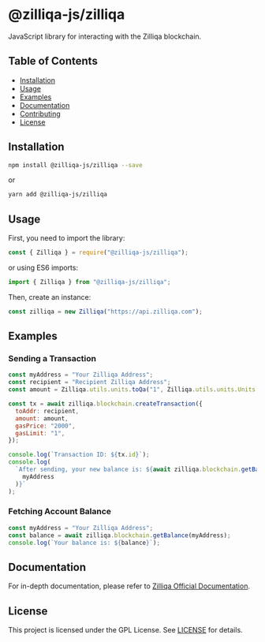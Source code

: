 # @zilliqa-js/zilliqa

JavaScript library for interacting with the Zilliqa blockchain.

## Table of Contents

- [Installation](#installation)
- [Usage](#usage)
- [Examples](#examples)
- [Documentation](#documentation)
- [Contributing](#contributing)
- [License](#license)

## Installation

```bash
npm install @zilliqa-js/zilliqa --save
```

or

```bash
yarn add @zilliqa-js/zilliqa
```

## Usage

First, you need to import the library:

```javascript
const { Zilliqa } = require("@zilliqa-js/zilliqa");
```

or using ES6 imports:

```javascript
import { Zilliqa } from "@zilliqa-js/zilliqa";
```

Then, create an instance:

```javascript
const zilliqa = new Zilliqa("https://api.zilliqa.com");
```

## Examples

### Sending a Transaction

```javascript
const myAddress = "Your Zilliqa Address";
const recipient = "Recipient Zilliqa Address";
const amount = Zilliqa.utils.units.toQa("1", Zilliqa.utils.units.Units.Zil);

const tx = await zilliqa.blockchain.createTransaction({
  toAddr: recipient,
  amount: amount,
  gasPrice: "2000",
  gasLimit: "1",
});

console.log(`Transaction ID: ${tx.id}`);
console.log(
  `After sending, your new balance is: ${await zilliqa.blockchain.getBalance(
    myAddress
  )}`
);
```

### Fetching Account Balance

```javascript
const myAddress = "Your Zilliqa Address";
const balance = await zilliqa.blockchain.getBalance(myAddress);
console.log(`Your balance is: ${balance}`);
```

## Documentation

For in-depth documentation, please refer to
[Zilliqa Official Documentation](https://dev.zilliqa.com/).

## License

This project is licensed under the GPL License. See [LICENSE](./LICENSE) for
details.
